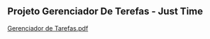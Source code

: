 
##  Projeto Gerenciador De Terefas - Just Time

[Gerenciador de Tarefas.pdf](https://github.com/ICEI-PUC-Minas-PMV-ADS/pmv-ads-2021-2-e1-proj-web-t8-organizador-de-tarefas/files/7664019/Gerenciador.de.Tarefas.pdf)



